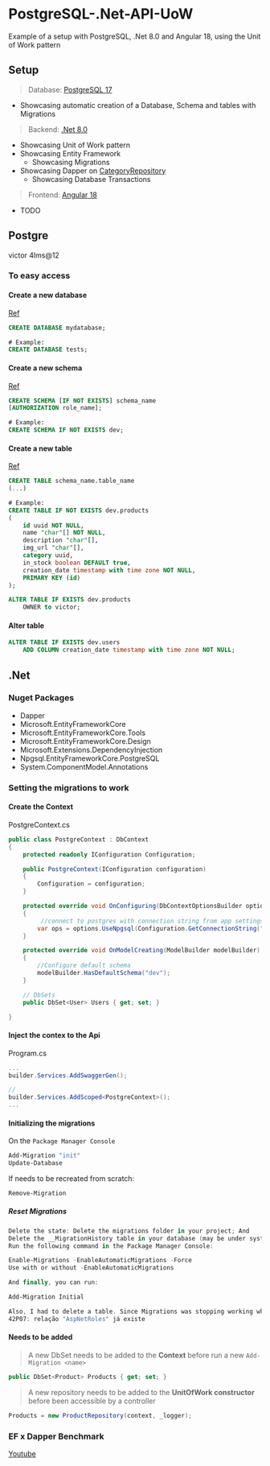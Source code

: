 # PostgreSQL-.Net-API-UoW

Example of a setup with PostgreSQL, .Net 8.0 and Angular 18, using the Unit of Work pattern

## Setup

> Database: [PostgreSQL 17](https://www.postgresql.org/docs/17/index.html)

-   Showcasing automatic creation of a Database, Schema and tables with Migrations

> Backend: [.Net 8.0](https://learn.microsoft.com/pt-br/dotnet/core/whats-new/dotnet-8/overview)

-   Showcasing Unit of Work pattern
-   Showcasing Entity Framework
    -   Showcasing Migrations
-   Showcasing Dapper on [CategoryRepository](API/Repositories/Implementations/CategoryRepository.cs)
    -   Showcasing Database Transactions

> Frontend: [Angular 18](https://blog.angular.dev/angular-v18-is-now-available-e79d5ac0affe)

-   TODO

## Postgre

victor 4lms@12

### To easy access

#### Create a new database

[Ref](https://www.postgresql.org/docs/current/sql-createdatabase.html)

```SQL
CREATE DATABASE mydatabase;

# Example:
CREATE DATABASE tests;
```

#### Create a new schema

[Ref](https://www.sqliz.com/postgresql/schema/#:~:text=PostgreSQL%20Create%20Schema%20To%20create%20a%20new%20schema,create%20a%20new%20schema%20in%20the%20current%20database.)

```SQL
CREATE SCHEMA [IF NOT EXISTS] schema_name
[AUTHORIZATION role_name];

# Example:
CREATE SCHEMA IF NOT EXISTS dev;
```

#### Create a new table

[Ref](https://www.sqliz.com/postgresql/schema/#:~:text=PostgreSQL%20Create%20Schema%20To%20create%20a%20new%20schema,create%20a%20new%20schema%20in%20the%20current%20database.)

```SQL
CREATE TABLE schema_name.table_name
(...)

# Example:
CREATE TABLE IF NOT EXISTS dev.products
(
    id uuid NOT NULL,
    name "char"[] NOT NULL,
    description "char"[],
    img_url "char"[],
    category uuid,
    in_stock boolean DEFAULT true,
    creation_date timestamp with time zone NOT NULL,
    PRIMARY KEY (id)
);

ALTER TABLE IF EXISTS dev.products
    OWNER to victor;
```

#### Alter table

```SQL
ALTER TABLE IF EXISTS dev.users
    ADD COLUMN creation_date timestamp with time zone NOT NULL;
```

## .Net

### Nuget Packages

-   Dapper
-   Microsoft.EntityFrameworkCore
-   Microsoft.EntityFrameworkCore.Tools
-   Microsoft.EntityFrameworkCore.Design
-   Microsoft.Extensions.DependencyInjection
-   Npgsql.EntityFrameworkCore.PostgreSQL
-   System.ComponentModel.Annotations

### Setting the migrations to work

#### Create the Context

PostgreContext.cs

```csharp
public class PostgreContext : DbContext
{
    protected readonly IConfiguration Configuration;

    public PostgreContext(IConfiguration configuration)
    {
        Configuration = configuration;
    }

    protected override void OnConfiguring(DbContextOptionsBuilder options)
    {
         //connect to postgres with connection string from app settings
        var ops = options.UseNpgsql(Configuration.GetConnectionString("PostgreSql"));
    }

    protected override void OnModelCreating(ModelBuilder modelBuilder)
    {
        //Configure default schema
        modelBuilder.HasDefaultSchema("dev");
    }

    // DbSets
    public DbSet<User> Users { get; set; }

}
```

#### Inject the contex to the Api

Program.cs

```csharp
...
builder.Services.AddSwaggerGen();

//
builder.Services.AddScoped<PostgreContext>();
...
```

#### Initializing the migrations

On the `Package Manager Console`

```powershell
Add-Migration "init"
Update-Database
```

If needs to be recreated from scratch:

```powershell
Remove-Migration
```

##### Reset Migrations

```powershell
Delete the state: Delete the migrations folder in your project; And
Delete the __MigrationHistory table in your database (may be under system tables); Then
Run the following command in the Package Manager Console:

Enable-Migrations -EnableAutomaticMigrations -Force
Use with or without -EnableAutomaticMigrations

And finally, you can run:

Add-Migration Initial

Also, I had to delete a table. Since Migrations was stopping working when finding an pre-existant relationship:
42P07: relação "AspNetRoles" já existe
```

#### Needs to be added

> A new DbSet needs to be added to the **Context** before run a new `Add-Migration <name>`

```csharp
public DbSet<Product> Products { get; set; }
```

> A new repository needs to be added to the **UnitOfWork constructor** before been accessible by a controller

```csharp
Products = new ProductRepository(context, _logger);
```

### EF x Dapper Benchmark

[Youtube](https://www.youtube.com/watch?v=leqze5-pYUA)
